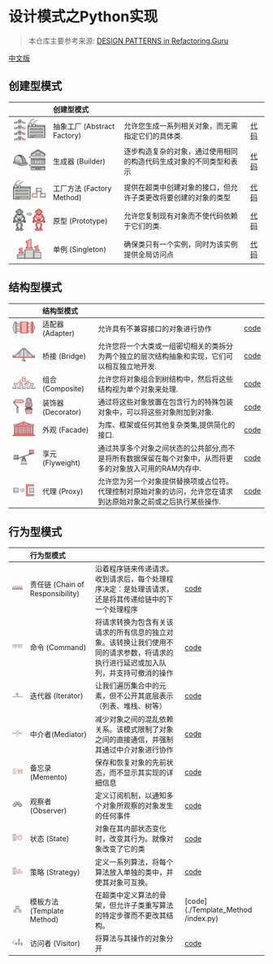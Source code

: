 # 设计模式之Python实现

> 本仓库主要参考来源: [DESIGN PATTERNS in Refactoring.Guru](https://refactoring.guru/design-patterns/python)

[中文版](./README-CN.md)

## 创建型模式 

| |创建型模式|||
|:----|:----|:----|:----|
| ![](img/abstract-factory-mini.png) |抽象工厂 (Abstract Factory)| 允许您生成一系列相关对象，而无需指定它们的具体类. | [代码](./abstract_factory/index.py)|
| ![](img/builder-mini.png) |生成器 (Builder) | 逐步构造复杂的对象，通过使用相同的构造代码生成对象的不同类型和表示 | [代码](./builder/index.py)|
| ![](img/factory-method-mini.png) | 工厂方法 (Factory Method) | 提供在超类中创建对象的接口，但允许子类更改将要创建的对象的类型 | [代码](./factory/index.py)
| ![](img/prototype-mini.png) |原型 (Prototype) | 允许您复制现有对象而不使代码依赖于它们的类.|[代码](./prototype/index.py)|
| ![](img/singleton-mini.png) |单例 (Singleton) | 确保类只有一个实例，同时为该实例提供全局访问点 | [代码](./singleton/index.py)|


## 结构型模式

| | 结构型模式 |||
|:----|:----|:----|:----|
|![](img/adapter-mini.png) | 适配器 (Adapter) | 允许具有不兼容接口的对象进行协作 |[code](Adapter/index.py)|
|![](img/bridge-mini.png) | 桥接 (Bridge) | 允许您将一个大类或一组密切相关的类拆分为两个独立的层次结构抽象和实现，它们可以相互独立地开发.|[code](./Bridge/index.py)|
|![](img/composite-mini.png) | 组合 (Composite) | 允许您将对象组合到树结构中，然后将这些结构视为单个对象来处理.|[code](./Composite/index.py)|
|![](img/decorator-mini.png) | 装饰器 (Decorator) | 通过将这些对象放置在包含行为的特殊包装对象中，可以将这些对象附加到对象.|[code](./Decorator/index.py)|
|![](img/facade-mini.png) | 外观 (Facade) | 为库、框架或任何其他复杂类集,提供简化的接口.|[code](./Facade/index.py)|
|![](img/flyweight-mini.png) | 享元 (Flyweight) | 通过共享多个对象之间状态的公共部分,而不是将所有数据保留在每个对象中，从而将更多的对象放入可用的RAM内存中.|[code](./Flyweight/index.py)|
|![](img/proxy-mini.png) | 代理 (Proxy) | 允许您为另一个对象提供替换项或占位符。代理控制对原始对象的访问，允许您在请求到达原始对象之前或之后执行某些操作.|[code](./Proxy/index.py)|


## 行为型模式

| | 行为型模式 |||
|:----|:----|:----|:----|
|![](img/chain-of-responsibility-mini.png) | 责任链 (Chain of Responsibility) | 沿着程序链来传递请求。收到请求后，每个处理程序决定：是处理该请求，还是将其传递给链中的下一个处理程序 |[code](./Chain/index.py)|
|![](img/command-mini.png) | 命令 (Command) | 将请求转换为包含有关该请求的所有信息的独立对象。该转换让我们使用不同的请求参数，将请求的执行进行延迟或加入队列，并支持可撤消的操作|[code](./Command/index.py)|
|![](img/iterator-mini.png) | 迭代器 (Iterator) |让我们遍历集合中的元素，但不公开其底层表示（列表、堆栈、树等）|[code](./Iterator/index.py)|
|![](img/mediator-mini.png) | 中介者(Mediator) | 减少对象之间的混乱依赖关系。该模式限制了对象之间的直接通信，并强制其通过中介对象进行协作 |[code](./Mediator/index.py)|
|![](img/memento-mini.png) | 备忘录 (Memento) | 保存和恢复对象的先前状态，而不显示其实现的详细信息|[code](./Memento/index.py)|
|![](img/observer-mini.png) | 观察者 (Observer) | 定义订阅机制，以通知多个对象所观察的对象发生的任何事件 |[code](./Observer/index.py)|
|![](img/state-mini.png) | 状态 (State) | 对象在其内部状态变化时，改变其行为。就像对象改变了它的类|[code](./State/index.py)|
|![](img/strategy-mini.png) | 策略 (Strategy) | 定义一系列算法，将每个算法放入单独的类中，并使其对象可互换。|[code](./Strategy/index.py)|
|![](img/template-method-mini.png) | 模板方法 (Template Method)  | 在超类中定义算法的骨架，但允许子类重写算法的特定步骤而不更改其结构。|[code](./Template_Method /index.py)|
|![](img/visitor-mini.png) | 访问者 (Visitor) | 将算法与其操作的对象分开|[code](./Visitor/index.py)|
 